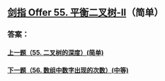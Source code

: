 ## [剑指 Offer 55. 平衡二叉树-II](https://leetcode-cn.com/problems/merge-two-sorted-lists/)（简单）





### 答案：



#### [上一题（55. 二叉树的深度）(简单)](https://github.com/sdwwld/leetCode/blob/master/src/main/java/com/wld/java/offer/剑指Offer55-I.md)

#### [下一题（56. 数组中数字出现的次数）(中等)](https://github.com/sdwwld/leetCode/blob/master/src/main/java/com/wld/java/offer/剑指Offer56-I.md)